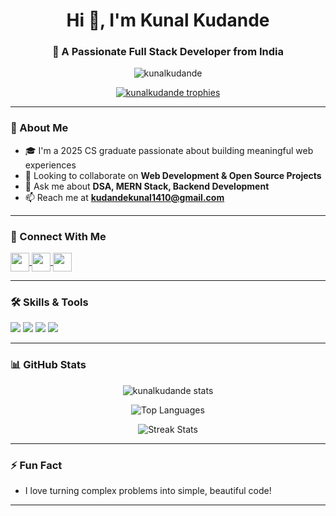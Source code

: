 <h1 align="center">Hi 👋, I'm Kunal Kudande</h1>
<h3 align="center">🚀 A Passionate Full Stack Developer from India</h3>

<p align="center">
  <img src="https://komarev.com/ghpvc/?username=kunalkudande&label=Profile%20views&color=0e75b6&style=flat" alt="kunalkudande" />
</p>

<p align="center">
  <a href="https://github.com/kunalkudande">
    <img src="https://github-profile-trophy.vercel.app/?username=kunalkudande&theme=onedark&margin-w=15&no-bg=true" alt="kunalkudande trophies" />
  </a>
</p>

---

### 🌟 About Me

- 🎓 I'm a 2025 CS graduate passionate about building meaningful web experiences  
- 👯 Looking to collaborate on **Web Development & Open Source Projects**  
- 💬 Ask me about **DSA, MERN Stack, Backend Development**  
- 📫 Reach me at **kudandekunal1410@gmail.com**

---

### 🤝 Connect With Me

<p align="left">
  <a href="https://linkedin.com/in/kunal-kudande/" target="blank">
    <img align="center" src="https://skillicons.dev/icons?i=linkedin" height="30" />
  </a>
  <a href="https://www.hackerrank.com/profile/kudandekunal1410" target="blank">
    <img align="center" src="https://skillicons.dev/icons?i=hackerrank" height="30" />
  </a>
  <a href="https://leetcode.com/kudandekunal1410/" target="blank">
    <img align="center" src="https://skillicons.dev/icons?i=leetcode" height="30" />
  </a>
</p>

---

### 🛠️ Skills & Tools

<p align="left">
  <img src="https://skillicons.dev/icons?i=cpp,java,js,ts,python,golang" />
  <img src="https://skillicons.dev/icons?i=nodejs,express,react,mongodb,mysql,postgres,docker" />
  <img src="https://skillicons.dev/icons?i=git,github,postman,html,css,tailwind" />
  <img src="https://skillicons.dev/icons?i=linux,azure" />
</p>

---

### 📊 GitHub Stats

<p align="center">
  <img src="https://github-readme-stats.vercel.app/api?username=kunalkudande&show_icons=true&theme=radical" alt="kunalkudande stats"/>
</p>

<p align="center">
  <img src="https://github-readme-stats.vercel.app/api/top-langs?username=kunalkudande&show_icons=true&locale=en&layout=compact&theme=radical" alt="Top Languages" />
</p>

<p align="center">
  <img src="https://github-readme-streak-stats.herokuapp.com/?user=kunalkudande&theme=radical" alt="Streak Stats" />
</p>

---

### ⚡ Fun Fact

- I love turning complex problems into simple, beautiful code!

---

